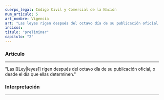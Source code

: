 ```yaml
---
cuerpo_legal: Código Civil y Comercial de la Nación
num_articulo: 5
art_nombre: Vigencia
art: "Las leyes rigen después del octavo día de su publicación oficial, o desde el día que ellas determinen."
incisos: 
título: "preliminar"
capítulo: "2"
---
```

### Artículo
---
"Las [[Ley|leyes]] rigen después del octavo día de su publicación oficial, o desde el día que ellas determinen."

### Interpretación
---
